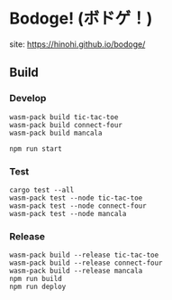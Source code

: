 # Bodoge! (ボドゲ！)

site: https://hinohi.github.io/bodoge/

## Build

### Develop

```
wasm-pack build tic-tac-toe
wasm-pack build connect-four
wasm-pack build mancala
```

```
npm run start
```

### Test

```
cargo test --all
wasm-pack test --node tic-tac-toe
wasm-pack test --node connect-four
wasm-pack test --node mancala
```

### Release

```
wasm-pack build --release tic-tac-toe
wasm-pack build --release connect-four
wasm-pack build --release mancala
npm run build
npm run deploy
```
